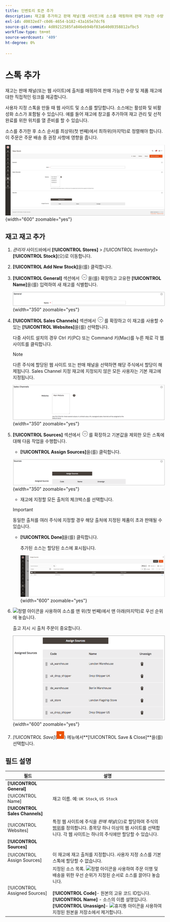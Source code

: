 ```yaml
---
title: 인벤토리 토큰 추가
description: 재고를 추가하고 판매 채널(웹 사이트)에 소스를 매핑하여 판매 가능한 수량 및 제품 재고에 대한 직접적인 링크를 제공하는 방법에 대해 알아봅니다.
exl-id: d0032ed7-c0d6-4654-b182-43a165e7dcf6
source-git-commit: 4d89212585fa846eb94bf83a640d0358812afbc5
workflow-type: tm+mt
source-wordcount: '409'
ht-degree: 0%

---
```


# 스톡 추가

재고는 판매 채널(또는 웹 사이트)에 출처를 매핑하여 판매 가능한 수량 및 제품 재고에 대한 직접적인 링크를 제공합니다.

사용자 지정 스톡을 만들 때 웹 사이트 및 소스를 할당합니다. 소스에는 활성화 및 비활성화 소스가 포함될 수 있습니다. 예를 들어 재고에 창고를 추가하여 재고 관리 및 선적 완료를 위한 위치를 열 준비를 할 수 있습니다.

소스를 추가한 후 소스 순서를 최상위(첫 번째)에서 최하위(마지막)로 정렬해야 합니다. 이 주문은 주문 배송 중 권장 사항에 영향을 줍니다.

![새 재고](assets/inventory-stock-new.png){width="600" zoomable="yes"}

## 재고 재고 추가

1. _관리자_ 사이드바에서 **[!UICONTROL Stores]** > _[!UICONTROL Inventory]_>**[!UICONTROL Stock]**(으)로 이동합니다.

1. **[!UICONTROL Add New Stock]**&#x200B;을(를) 클릭합니다.

1. **[!UICONTROL General]** 섹션에서 ![확장 선택기](../assets/icon-display-expand.png)을(를) 확장하고 고유한 **[!UICONTROL Name]**&#x200B;을(를) 입력하여 새 재고를 식별합니다.

   ![일반 주식 옵션](assets/inventory-stock-general.png){width="350" zoomable="yes"}

1. **[!UICONTROL Sales Channels]** 섹션에서 ![확장 선택기](../assets/icon-display-expand.png)를 확장하고 이 재고를 사용할 수 있는 **[!UICONTROL Websites]**&#x200B;을(를) 선택합니다.

   다중 사이트 설치의 경우 Ctrl 키(PC) 또는 Command 키(Mac)를 누른 채로 각 웹 사이트를 클릭합니다.

   >[!NOTE]
   >
   >다른 주식에 할당된 웹 사이트 또는 판매 채널을 선택하면 해당 주식에서 할당이 해제됩니다. Sales Channel 지정 재고에 지정되지 않은 모든 사용자는 기본 재고에 지정됩니다.

   ![주식에 대한 Sales Channel 옵션](assets/inventory-sales-channel.png){width="350" zoomable="yes"}

1. **[!UICONTROL Sources]** 섹션에서 ![확장 선택기](../assets/icon-display-expand.png)를 확장하고 기본값을 제외한 모든 스톡에 대해 다음 작업을 수행합니다.

   - **[!UICONTROL Assign Sources]**&#x200B;을(를) 클릭합니다.

   ![할당된 원본](assets/inventory-stock-sources.png){width="350" zoomable="yes"}

   - 재고에 지정할 모든 출처의 체크박스를 선택합니다.

   >[!IMPORTANT]
   >
   >동일한 출처를 여러 주식에 지정할 경우 해당 출처에 지정된 제품이 초과 판매될 수 있습니다.

   - **[!UICONTROL Done]**&#x200B;을(를) 클릭합니다.

     추가된 소스는 할당된 소스에 표시됩니다.

     ![Stock에 소스 할당](assets/inventory-assign-sources.png){width="600" zoomable="yes"}

1. ![정렬 아이콘](assets/icon-sort.png)을 사용하여 소스를 맨 위(첫 번째)에서 맨 아래(마지막)로 우선 순위에 놓습니다.

   출고 지시 시 출처 주문이 중요합니다.

   ![할당된 원본 예제](assets/inventory-stock-priority-after.png){width="600" zoomable="yes"}

1. _[!UICONTROL Save]_(![메뉴 화살표](../assets/icon-menu-down-arrow-red.png)) 메뉴에서&#x200B;**[!UICONTROL Save & Close]**을(를) 선택합니다.

## 필드 설명

| 필드 | 설명 |
|--|--|
| **[!UICONTROL General]** | |
| [!UICONTROL Name] | 재고 이름. 예: `UK Stock`, `US Stock` |
| **[!UICONTROL Sales Channels]** | |
| [!UICONTROL Websites] | 특정 웹 사이트에 주식을 _판매 채널_(으)로 할당하여 주식의 [범위](../getting-started/websites-stores-views.md#scope-settings)를 정의합니다. 종목당 하나 이상의 웹 사이트를 선택합니다. 각 웹 사이트는 하나의 주식에만 할당할 수 있습니다. |
| **[!UICONTROL Sources]** | |
| [!UICONTROL Assign Sources] | 이 재고에 재고 출처를 지정합니다. 사용자 지정 소스를 기본 스톡에 할당할 수 없습니다. |
| [!UICONTROL Assigned Sources] | 지정된 소스 목록. ![정렬 아이콘](assets/icon-sort.png)을 사용하여 주문 이행 및 배송을 위한 우선 순위가 지정된 순서로 소스를 끌어다 놓습니다.<br/><br/>**[!UICONTROL Code]**- 원본의 고유 코드 ID입니다.<br/>**[!UICONTROL Name]** - 소스의 이름 설명입니다.<br/>**[!UICONTROL Unassign]**- ![휴지통 아이콘](../assets/icon-delete-trashcan-solid.png)을 사용하여 지정된 원본을 저장소에서 제거합니다. |
